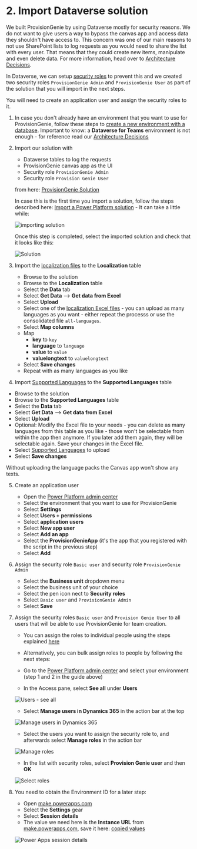 # 2. Import Dataverse solution

We built ProvisionGenie by using Dataverse mostly for security reasons. We do not want to give users a way to bypass the canvas app and access data they shouldn't have access to. This concern was one of our main reasons to not use SharePoint lists to log requests as you would need to share the list with every user. That means that they could create new items, manipulate and even delete data. For more information, head over to [Architecture Decisions](../architecturedecisions.md#database).

In Dataverse, we can setup [security roles](https://docs.microsoft.com/power-platform/admin/database-security#assign-security-roles-to-users-in-an-environment-that-has-a-dataverse-database) to prevent this and we created two security roles `ProvisionGenie Admin` and `ProvisionGenie User` as part of the solution that you will import in the next steps.

You will need to create an application user and assign the security roles to it.

1. In case you don't already have an environment that you want to use for ProvisionGenie, follow these steps to [create a new environment with a database](https://docs.microsoft.com/power-platform/admin/create-environment#create-an-environment-with-a-database). Important to know: a **Dataverse for Teams** environment is not enough - for reference read our [Architecture Decisions](../architecturedecisions.md)

2. Import our solution with
    - Dataverse tables to log the requests
    - ProvisionGenie canvas app as the UI
    - Security role `ProvisionGenie Admin`
    - Security role `Provision Genie User`

    from here: [ProvisionGenie Solution](https://github.com/ProvisionGenie/ProvisionGenie/tree/main/Deployment/Solution)

    In case this is the first time you import a solution, follow the steps described here: [Import a Power Platform solution](https://docs.microsoft.com/powerapps/maker/data-platform/import-update-export-solutions) - It can take a little while:

    ![importing solution](../media/deploymentguide/2-importsolution/PowerAppsSolutionImporting.png)

    Once this step is completed, select the imported solution and check that it looks like this:

    ![Solution](../media/deploymentguide/2-importsolution/PowerAppsSolution.png)

3. Import the [localization files](Deployment\Solution\localization) to the **Localization** table
   - Browse to the solution
   - Browse to the **Localization** table
   - Select the **Data** tab
   - Select **Get Data** --> **Get data from Excel**
   - Select **Upload**
   - Select one of the [localization Excel files](Deployment\Solution\localization) - you can upload as many languages as you want - either repeat the processs or use the consolidated file `all-languages`.
   - Select **Map columns**
   - Map
       - **key** to `key`
       - **language** to `language`
       - **value** to `value`
       - **valuelongtext** to `valuelongtext`
   - Select **Save changes**
   - Repeat with as many languages as you like

4. Import [Supported Languages](Deployment\Solution\localization\SupportedLanguages.xlsx) to the **Supported Languages** table

  - Browse to the solution
  - Browse to the **Supported Languages** table
  - Select the **Data** tab
  - Select **Get Data** --> **Get data from Excel**
  - Select **Upload**
  - Optional: Modify the Excel file to your needs - you can delete as many languages from this table as you like - those won't be selectable from within the app then anymore. If you later add them again, they will be selectable again. Save your changes in the Excel file.
  - Select [Supported Languages](Deployment\Solution\localization\SupportedLanguages.xlsx) to upload
  - Select **Save changes**

Without uploading the language packs the Canvas app won't show any texts.
  
5. Create an application user

    - Open the [Power Platform admin center](https://admin.powerplatform.microsoft.com/)
    - Select  the environment that you want to use for ProvisionGenie
    - Select **Settings**
    - Select **Users + permissions**
    - Select **application users**
    - Select **New app user**
    - Select **Add an app**
    - Select the **ProvisionGenieApp** (it's the app that you registered with the script in the previous step)
    - Select **Add**

6. Assign the security role `Basic user` and security role `ProvisionGenie Admin` 

    - Select the **Business unit** dropdown menu
    - Select the business unit of your choice
    - Select the pen icon nect to **Security roles**
    - Select `Basic user` and `ProvisionGenie Admin` 
    - Select **Save**

7.  Assign the security roles `Basic user` and `Provision Genie User` to all users that will be able to use ProvisionGenie for team creation.

    - You can assign the roles to individual people using the steps explained [here](https://docs.microsoft.com/power-platform/admin/database-security#assign-security-roles-to-users-in-an-environment-that-has-a-dataverse-database)
    - Alternatively, you can bulk assign roles to people by following the next steps:

    - Go to the [Power Platform admin center](https://admin.powerplatform.microsoft.com) and select your environment (step 1 and 2 in the guide above)

    - In the Access pane, select **See all** under **Users**

    ![Users - see all](../media/deploymentguide/2-importsolution/EnvironmentSettingsUsersSeeAll.png)

    - Select **Manage users in Dynamics 365** in the action bar at the top

    ![Manage users in Dynamics 365](../media/deploymentguide/2-importsolution/EnvironmentUsersManageInD365.png)

    - Select the users you want to assign the security role to, and afterwards select **Manage roles** in the action bar

    ![Manage roles](../media/deploymentguide/2-importsolution/EnvironmentUsersManageRoles.png)

    - In the list with security roles, select **Provision Genie user** and then **OK**

    ![Select roles](../media/deploymentguide/2-importsolution/EnvironmentUsersSelectRoles.png)

8. You need to obtain the Environment ID for a later step:

    - Open [make.powerapps.com](https://make.powerapps.com)
    - Select the **Settings** gear
    - Select **Session details**
    - The value we need here is the **Instance URL** from [make.powerapps.com](https://make.powerapps.com), save it here: [copied values](copiedvalues.md)

    ![Power Apps session details](../media/deploymentguide/2-importsolution/PAStudioSessionDetails.png)
